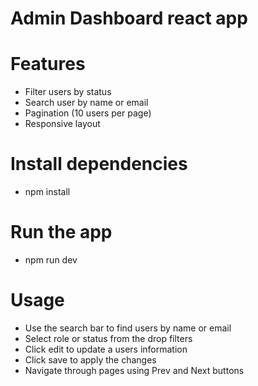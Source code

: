 # Admin Dashboard react app
 

 # Features
 - Filter users by status  
 - Search user by name or email
 - Pagination (10 users per page)
 - Responsive layout

 # Install dependencies
 - npm install
 
 # Run the app
 - npm run dev

 # Usage 
 - Use the search bar to find users by name or email
 - Select role or status from the drop filters
 - Click edit to update a users information
 - Click save to apply the changes
 - Navigate through pages using Prev and Next buttons
